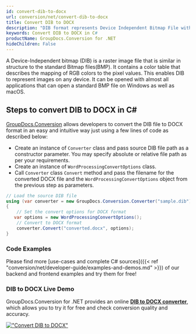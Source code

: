 ```yaml
---
id: convert-dib-to-docx
url: conversion/net/convert-dib-to-docx
title: Convert DIB to DOCX
description: "DIB format represents Device Independent Bitmap File with .dib extension. Learn how to convert DIB to DOCX file programmatically in C# language using GroupDocs.Conversion for .NET library."
keywords: Convert DIB to DOCX in C#
productName: GroupDocs.Conversion for .NET
hideChildren: False
---
```


A Device-Independent bitmap (DIB) is a raster image file that is similar in structure to the standard Bitmap files(BMP). It contains a color table that describes the mapping of RGB colors to the pixel values. This enables DIB to represent images on any device. It can be opened with almost all applications that can open a standard BMP file on Windows as well as macOS.

## Steps to convert DIB to DOCX in C#

[GroupDocs.Conversion](https://products.groupdocs.com/conversion/net) allows developers to convert the DIB file to DOCX format in an easy and intuitive way just using a few lines of code as described below:

* Create an instance of `Converter` class and pass source DIB file path as a constructor parameter. You may specify absolute or relative file path as per your requirements. 
* Create an instance of `WordProcessingConvertOptions` class.
* Call `Converter` class `Convert` method and pass the filename for the converted DOCX file and the `WordProcessingConvertOptions` object from the previous step as parameters.

```csharp
// Load the source DIB file
using (var converter = new GroupDocs.Conversion.Converter("sample.dib"))
{
    // Set the convert options for DOCX format
   var options = new WordProcessingConvertOptions();
    // Convert to DOCX format
    converter.Convert("converted.docx", options);
}
```

### Code Examples

Please find more [use-cases and complete C# sources]({{< ref "conversion/net/developer-guide/examples-and-demos.md" >}}) of our backend and frontend examples and try them for free!

### DIB to DOCX Live Demo

GroupDocs.Conversion for .NET provides an online [**DIB to DOCX converter**](https://products.groupdocs.app/conversion/dib-to-docx), which allows you to try it for free and check conversion quality and accuracy.

[!["Convert DIB to DOCX"](conversion/net/images/convert-to-docx/convert-dib-to-docx.png)](https://products.groupdocs.app/conversion/dib-to-docx)